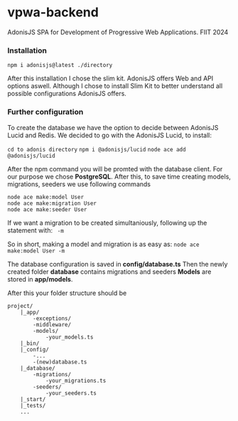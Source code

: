# vpwa-backend
AdonisJS SPA for Development of Progressive Web Applications. FIIT 2024

### Installation
`npm i adonisjs@latest ./directory`<br>

After this installation I chose the slim kit. AdonisJS offers Web and API options aswell.
Although I chose to install Slim Kit to better understand all possible configurations AdonisJS offers.
### Further configuration

To create the database we have the option to decide between AdonisJS Lucid and Redis.
We decided to go with the AdonisJS Lucid, to install:

`cd to adonis directory`
`npm i @adonisjs/lucid`
`node ace add @adonisjs/lucid`

After the npm command you will be promted with the database client. For our purpose we chose **PostgreSQL**. After this, to save time creating models, migrations, seeders we use following commands

```
node ace make:model User
node ace make:migration User
node ace make:seeder User
```

If we want a migration to be created simultaniously, following up the statement with:
` -m`

So in short, making a model and migration is as easy as:
`node ace make:model User -m`

The database configuration is saved in **config/database.ts**
Then the newly created folder **database** contains migrations and seeders
**Models** are stored in **app/models**.

After this your folder structure should be
```
project/
    |_app/
        -exceptions/
        -middleware/
        -models/
            -your_models.ts
    |_bin/
    |_config/
        -...
        -(new)database.ts
    |_database/
        -migrations/
            -your_migrations.ts
        -seeders/
            -your_seeders.ts
    |_start/
    |_tests/
    ...
        
```
